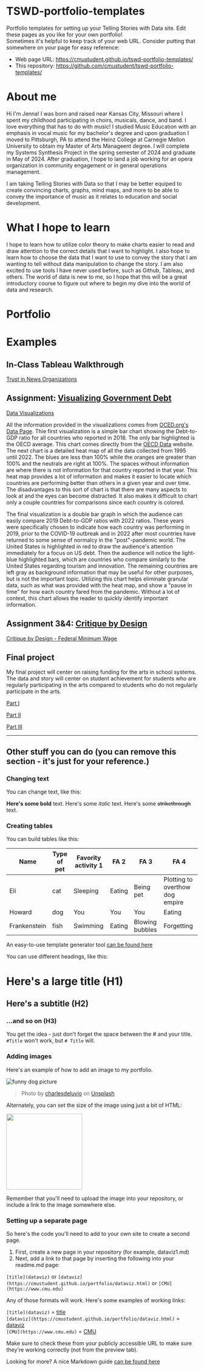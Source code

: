 # TSWD-portfolio-templates
Portfolio templates for setting up your Telling Stories with Data site.  Edit these pages as you like for your own portfolio!  
Sometimes it's helpful to keep track of your web URL.  Consider putting that somewhere on your page for easy reference: 

- Web page URL: https://cmustudent.github.io/tswd-portfolio-templates/
- This repository: https://github.com/cmustudent/tswd-portfolio-templates/

# About me
Hi I'm Jenna! I was born and raised near Kansas City, Missouri where I spent my childhood participating in choirs, musicals, dance, and band. I love everything that has to do with music! I studied Music Education with an emphasis in vocal music for my bachelor's degree and upon graduation I moved to Pittsburgh, PA to attend the Heinz College at Carnegie Mellon University to obtain my Master of Arts Manageent degree. I will complete my Systems Synthesis Project in the spring semester of 2024 and graduate in May of 2024. After graduation, I hope to land a job working for an opera organization in community engagement or in general operations management. 

I am taking Telling Stories with Data so that I may be better equiped to create convincing charts, graphs, mind maps, and more to be able to convey the importance of music as it relates to education and social development. 

# What I hope to learn
I hope to learn how to utilize color theory to make charts easier to read and draw attention to the correct details that I want to highlight. I also hope to learn how to choose the data that I want to use to convey the story that I am wanting to tell without data manipulation to change the story. I am also excited to use tools I have never used before, such as Github, Tableau, and others. The world of data is new to me, so I hope that this will be a great introductory course to figure out where to begin my dive into the world of data and research.

# Portfolio

# Examples 

## In-Class Tableau Walkthrough
[Trust in News Organizations](InClassAssignment.md)


## Assignment: [Visualizing Government Debt](visualizing-government-debt) 
[Data Visualizations](/visualizing-government-debt.md)

All the information provided in the visualizations comes from [OCED.org's Data Page](https://data.oecd.org/). Thie first visualization is a simple bar chart showing the Debt-to-GDP ratio for all countries who reported in 2018. The only bar highlighted is the OECD average. This chart comes directly from the [OECD Data](https://data.oecd.org/gga/general-government-debt.htm) website. The next chart is a detailed heat map of all the data collected from 1995 until 2022. The blues are less than 100% while the oranges are greater than 100% and the neutrals are right at 100%. The spaces without information are where there is not information for that country reported in that year. This heat map provides a lot of information and makes it easier to locate which countries are performing better than others in a given year and over time. The disadvantages to this sort of chart is that there are many aspects to look at and the eyes can become distracted. It also makes it difficult to chart only a couple countries for comparisons since each country is colored.

The final visualization is a double bar graph in which the audience can easily compare 2019 Debt-to-GDP ratios with 2022 ratios. These years were specifically chosen to indicate how each country was performing in 2019, prior to the COVID-19 outbreak and in 2022 after most countries have returned to some sense of normalcy in the "post"-pandemic world. The United States is highlighted in red to draw the audience's attention immediately for a focus on US debt. Then the audience will notice the light-blue highlighted bars, which are countries who compare similarly to the United States regarding tourism and innovation. The remaining countries are left gray as background information that may be useful for other purposes, but is not the important topic. Utilizing this chart helps eliminate granular data, such as what was provided with the heat map, and show a "pause in time" for how each country fared from the pandemic. Without a lot of context, this chart allows the reader to quickly identify important information.

## Assignment 3&4: [Critique by Design](critique-by-design)
[Critique by Design - Federal Minimum Wage](critique-by-design.md)

## Final project
My final project will center on raising funding for the arts in school systems. The data and story will center on student achievement for students who are regularly participating in the arts compared to students who do not regularly participate in the arts. 

[Part I](final-project-part-one.md)

[Part II](final-project-part-two.md)

[Part III](final-project-part-three.md)

---
## Other stuff you can do (you can remove this section - it's just for your reference.)

### Changing text

You can change text, like this: 

**Here's some bold** text.  Here's some *italic* text. Here's some ~~strikethrough~~ text. 

### Creating tables

You can build tables like this: 

| Name         | Type of pet | Favority activity 1 | FA 2   | FA 3            | FA 4                                |
|--------------|-------------|---------------------|--------|-----------------|-------------------------------------|
| Eli          | cat         | Sleeping            | Eating | Being pet       | Plotting to overthow dog empire     |
| Howard       | dog         | You                 | You    | You             | Eating                              |
| Frankenstein | fish        | Swimming            | Eating | Blowing bubbles | Forgetting                          |

An easy-to-use template generator tool [can be found here](https://www.tablesgenerator.com/markdown_tables)

You can use different headings, like this: 

# Here's a large title (H1)
## Here's a subtitle (H2)
### ...and so on (H3)
You get the idea - just don't forget the space between the # and your title.  `#Title` won't work, but `# Title` will. 

### Adding images

Here's an example of how to add an image to my portfolio.  

![funny dog picture](funny-dog-unsplash.jpg)
> Photo by <a href="https://unsplash.com/pt-br/@charlesdeluvio?utm_source=unsplash&utm_medium=referral&utm_content=creditCopyText">charlesdeluvio</a> on <a href="https://unsplash.com/photos/K4mSJ7kc0As?utm_source=unsplash&utm_medium=referral&utm_content=creditCopyText">Unsplash</a>
  

Alternately, you can set the size of the image using just a bit of HTML: 

<img src="funny-dog-unsplash.jpg" width="200"/>

Remember that you'll need to upload the image into your repository, or include a link to the image somewhere else.  

### Setting up a separate page

So here's the code you'll need to add to your own site to create a second page. 

1. First, create a new page in your repository (for example, dataviz1.md)
2. Next, add a link to that page by inserting the following into your readme.md page:

`[title](dataviz)` or `[dataviz](https://cmustudent.github.io/portfolio/dataviz.html)` or `[CMU](https://www.cmu.edu)`

Any of those formats will work. Here's some examples of working links: 

`[title](dataviz)` = [title](dataviz)  
`[dataviz](https://cmustudent.github.io/portfolio/dataviz.html)` = [dataviz](https://cmustudent.github.io/portfolio/dataviz.html)  
`[CMU](https://www.cmu.edu)` = [CMU](https://www.cmu.edu)   

Make sure to check these from your publicly accessible URL to make sure they're working correctly (not from the preview tab). 

Looking for more?  A nice Markdown guide [can be found here](https://www.markdownguide.org/cheat-sheet/)
